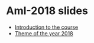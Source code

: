 # AmI-2018 slides

* [Introduction to the course](Intro-01-course-intro-2018.pdf)
* [Theme of the year 2018](Intro-02-project-theme-2018.pdf)

